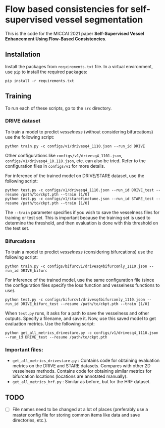 # Flow based consistencies for self-supervised vessel segmentation

This is the code for the MICCAI 2021 paper **Self-Supervised Vessel Enhancement Using Flow-Based Consistencies**.

## Installation
Install the packages from `requirements.txt` file. In a virtual environment, use `pip` to install the required packages:
```
pip install -r requirements.txt
```

## Training
To run each of these scripts, go to the `src` directory.
### DRIVE dataset
To train a model to predict *vesselness* (without considering bifurcations) use the following script:
```
python train.py -c configs/v1/drivesq4_1110.json --run_id DRIVE
```
Other configurations like `configs/v1/drivesq4_1101.json`, `configs/v1/drivesq4_10.110.json`, etc. can also be tried. Refer to the configuration files in `configs/v1` for more details.

For inference of the trained model on DRIVE/STARE dataset, use the following script:
```
python test.py -c configs/v1/drivesq4_1110.json --run_id DRIVE_test --resume /path/to/ckpt.pth --train [1/0]
python test.py -c configs/v1/starefinetune.json --run_id STARE_test --resume /path/to/ckpt.pth --train [1/0]
```
The `--train` parameter specifies if you wish to save the vesselness files for training or test set. This is important because the training set is used to determine the threshold, and then evaluation is done with this threshold on the test set.

### Bifurcations
To train a model to predict *vesselness* (considering bifurcations) use the following script:
```
python train.py -c configs/bifurcv1/drivesq4bifurconly_1110.json --run_id DRIVE_bifurc
```
For inference of the trained model, use the same configuration file (since the configuration files specify the loss function and vesselness functions to use).
```
python test.py -c configs/bifurcv1/drivesq4bifurconly_1110.json --run_id DRIVE_bifurc_test --resume /path/to/ckpt.pth --train [1/0]
```

When `test.py` runs, it asks for a path to save the vesselness and other outputs. Specify a filename, and save it. Now, use this saved model to get evaluation metrics. Use the following script:
```
python get_all_metrics_drivestare.py -c configs/v1/drivesq4_1110.json --run_id DRIVE_test --resume /path/to/ckpt.pth
```



### Important files:
* `get_all_metrics_drivestare.py` : Contains code for obtaining evaluation metrics on the DRIVE and STARE datasets. Compares with other 2D vesselness methods. Contains code for obtaining similar metrics for bifurcation locations (locations are annotated manually).
* `get_all_metrics_hrf.py` : Similar as before, but for the HRF dataset.


## TODO
- [ ] File names need to be changed at a lot of places (preferably use a master config file for storing common items like data and save directories, etc.).